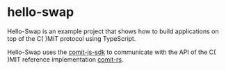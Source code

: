 # hello-swap

Hello-Swap is an example project that shows how to build applications on top of the C( )MIT protocol using TypeScript.

Hello-Swap uses the [comit-js-sdk](https://github.com/comit-network/comit-js-sdk) to communicate with the API of the C( )MIT reference implementation [comit-rs](https://github.com/comit-network/comit-rs).
